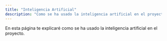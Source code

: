 ```yaml
---
title: "Inteligencia Artificial"
description: "Como se ha usado la inteligencia artificial en el proyecto"
---
```


En esta página te explicaré como se ha usado la inteligencia artificial en el proyecto.